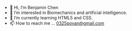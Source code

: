 - 👋 Hi, I’m Benjamin Chen
- 👀 I’m interested in Biomechanics and artificial intelligence.
- 🌱 I’m currently learning HTML5 and CSS.
- 📫 How to reach me ... 0325poyan@gmail.com

<!---
Benjamin-0325/Benjamin-0325 is a ✨ special ✨ repository because its `README.md` (this file) appears on your GitHub profile.
You can click the Preview link to take a look at your changes.
--->
